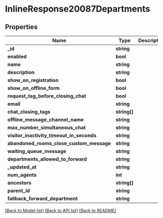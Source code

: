 # InlineResponse20087Departments

## Properties
Name | Type | Description | Notes
------------ | ------------- | ------------- | -------------
**_id** | **string** |  | [optional] 
**enabled** | **bool** |  | [optional] 
**name** | **string** |  | [optional] 
**description** | **string** |  | [optional] 
**show_on_registration** | **bool** |  | [optional] 
**show_on_offline_form** | **bool** |  | [optional] 
**request_tag_before_closing_chat** | **bool** |  | [optional] 
**email** | **string** |  | [optional] 
**chat_closing_tags** | **string[]** |  | [optional] 
**offline_message_channel_name** | **string** |  | [optional] 
**max_number_simultaneous_chat** | **string** |  | [optional] 
**visitor_inactivity_timeout_in_seconds** | **string** |  | [optional] 
**abandoned_rooms_close_custom_message** | **string** |  | [optional] 
**waiting_queue_message** | **string** |  | [optional] 
**departments_allowed_to_forward** | **string** |  | [optional] 
**_updated_at** | **string** |  | [optional] 
**num_agents** | **int** |  | [optional] 
**ancestors** | **string[]** |  | [optional] 
**parent_id** | **string** |  | [optional] 
**fallback_forward_department** | **string** |  | [optional] 

[[Back to Model list]](../../README.md#documentation-for-models) [[Back to API list]](../../README.md#documentation-for-api-endpoints) [[Back to README]](../../README.md)

